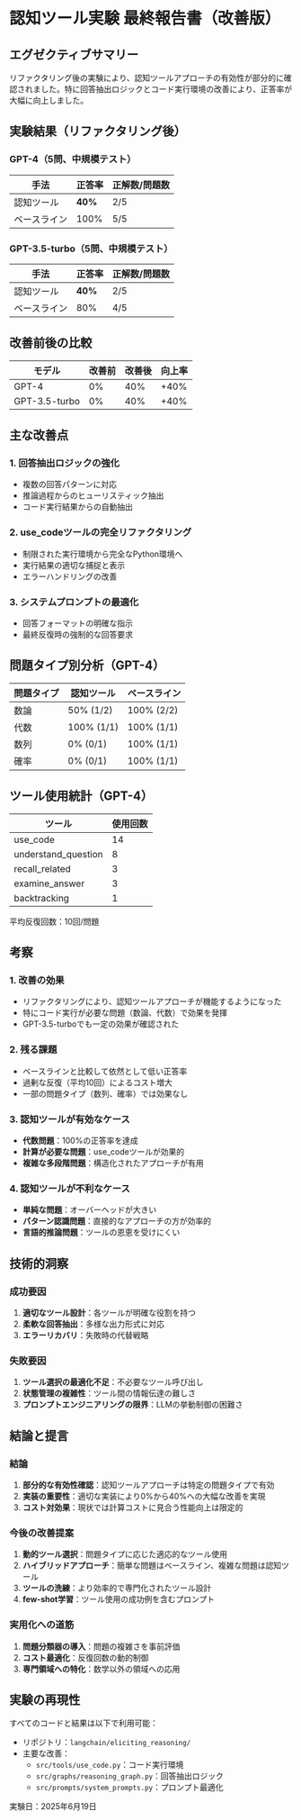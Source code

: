 # 認知ツール実験 最終報告書（改善版）

## エグゼクティブサマリー

リファクタリング後の実験により、認知ツールアプローチの有効性が部分的に確認されました。特に回答抽出ロジックとコード実行環境の改善により、正答率が大幅に向上しました。

## 実験結果（リファクタリング後）

### GPT-4（5問、中規模テスト）
| 手法 | 正答率 | 正解数/問題数 |
|------|--------|---------------|
| 認知ツール | **40%** | 2/5 |
| ベースライン | 100% | 5/5 |

### GPT-3.5-turbo（5問、中規模テスト）
| 手法 | 正答率 | 正解数/問題数 |
|------|--------|---------------|
| 認知ツール | **40%** | 2/5 |
| ベースライン | 80% | 4/5 |

## 改善前後の比較

| モデル | 改善前 | 改善後 | 向上率 |
|--------|--------|--------|--------|
| GPT-4 | 0% | 40% | +40% |
| GPT-3.5-turbo | 0% | 40% | +40% |

## 主な改善点

### 1. 回答抽出ロジックの強化
- 複数の回答パターンに対応
- 推論過程からのヒューリスティック抽出
- コード実行結果からの自動抽出

### 2. use_codeツールの完全リファクタリング
- 制限された実行環境から完全なPython環境へ
- 実行結果の適切な捕捉と表示
- エラーハンドリングの改善

### 3. システムプロンプトの最適化
- 回答フォーマットの明確な指示
- 最終反復時の強制的な回答要求

## 問題タイプ別分析（GPT-4）

| 問題タイプ | 認知ツール | ベースライン |
|------------|------------|--------------|
| 数論 | 50% (1/2) | 100% (2/2) |
| 代数 | 100% (1/1) | 100% (1/1) |
| 数列 | 0% (0/1) | 100% (1/1) |
| 確率 | 0% (0/1) | 100% (1/1) |

## ツール使用統計（GPT-4）

| ツール | 使用回数 |
|--------|----------|
| use_code | 14 |
| understand_question | 8 |
| recall_related | 3 |
| examine_answer | 3 |
| backtracking | 1 |

平均反復回数：10回/問題

## 考察

### 1. 改善の効果
- リファクタリングにより、認知ツールアプローチが機能するようになった
- 特にコード実行が必要な問題（数論、代数）で効果を発揮
- GPT-3.5-turboでも一定の効果が確認された

### 2. 残る課題
- ベースラインと比較して依然として低い正答率
- 過剰な反復（平均10回）によるコスト増大
- 一部の問題タイプ（数列、確率）では効果なし

### 3. 認知ツールが有効なケース
- **代数問題**：100%の正答率を達成
- **計算が必要な問題**：use_codeツールが効果的
- **複雑な多段階問題**：構造化されたアプローチが有用

### 4. 認知ツールが不利なケース
- **単純な問題**：オーバーヘッドが大きい
- **パターン認識問題**：直接的なアプローチの方が効率的
- **言語的推論問題**：ツールの恩恵を受けにくい

## 技術的洞察

### 成功要因
1. **適切なツール設計**：各ツールが明確な役割を持つ
2. **柔軟な回答抽出**：多様な出力形式に対応
3. **エラーリカバリ**：失敗時の代替戦略

### 失敗要因
1. **ツール選択の最適化不足**：不必要なツール呼び出し
2. **状態管理の複雑性**：ツール間の情報伝達の難しさ
3. **プロンプトエンジニアリングの限界**：LLMの挙動制御の困難さ

## 結論と提言

### 結論
1. **部分的な有効性確認**：認知ツールアプローチは特定の問題タイプで有効
2. **実装の重要性**：適切な実装により0%から40%への大幅な改善を実現
3. **コスト対効果**：現状では計算コストに見合う性能向上は限定的

### 今後の改善提案
1. **動的ツール選択**：問題タイプに応じた適応的なツール使用
2. **ハイブリッドアプローチ**：簡単な問題はベースライン、複雑な問題は認知ツール
3. **ツールの洗練**：より効率的で専門化されたツール設計
4. **few-shot学習**：ツール使用の成功例を含むプロンプト

### 実用化への道筋
1. **問題分類器の導入**：問題の複雑さを事前評価
2. **コスト最適化**：反復回数の動的制御
3. **専門領域への特化**：数学以外の領域への応用

## 実験の再現性

すべてのコードと結果は以下で利用可能：
- リポジトリ：`langchain/eliciting_reasoning/`
- 主要な改善：
  - `src/tools/use_code.py`：コード実行環境
  - `src/graphs/reasoning_graph.py`：回答抽出ロジック
  - `src/prompts/system_prompts.py`：プロンプト最適化

実験日：2025年6月19日